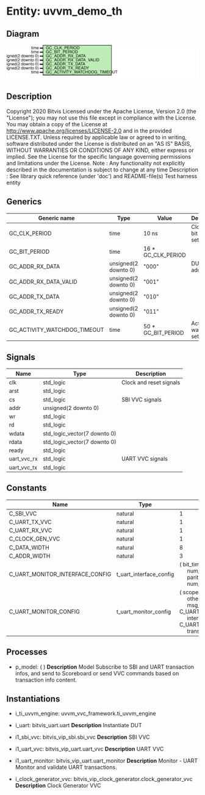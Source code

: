 # Entity: uvvm_demo_th

## Diagram

![Diagram](uvvm_demo_th.svg "Diagram")
## Description

Copyright 2020 Bitvis
Licensed under the Apache License, Version 2.0 (the "License"); you may not use this file except in compliance with the License.
You may obtain a copy of the License at http://www.apache.org/licenses/LICENSE-2.0 and in the provided LICENSE.TXT.
Unless required by applicable law or agreed to in writing, software distributed under the License is distributed on
an "AS IS" BASIS, WITHOUT WARRANTIES OR CONDITIONS OF ANY KIND, either express or implied.
See the License for the specific language governing permissions and limitations under the License.
Note : Any functionality not explicitly described in the documentation is subject to change at any time
Description   : See library quick reference (under 'doc') and README-file(s)
Test harness entity
## Generics

| Generic name                 | Type                 | Value              | Description                    |
| ---------------------------- | -------------------- | ------------------ | ------------------------------ |
| GC_CLK_PERIOD                | time                 | 10 ns              | Clock and bit period settings  |
| GC_BIT_PERIOD                | time                 | 16 * GC_CLK_PERIOD |                                |
| GC_ADDR_RX_DATA              | unsigned(2 downto 0) | "000"              | DUT addresses                  |
| GC_ADDR_RX_DATA_VALID        | unsigned(2 downto 0) | "001"              |                                |
| GC_ADDR_TX_DATA              | unsigned(2 downto 0) | "010"              |                                |
| GC_ADDR_TX_READY             | unsigned(2 downto 0) | "011"              |                                |
| GC_ACTIVITY_WATCHDOG_TIMEOUT | time                 | 50 * GC_BIT_PERIOD | Activity watchdog setting      |
## Signals

| Name        | Type                         | Description             |
| ----------- | ---------------------------- | ----------------------- |
| clk         | std_logic                    | Clock and reset signals |
| arst        | std_logic                    |                         |
| cs          | std_logic                    | SBI VVC signals         |
| addr        | unsigned(2 downto 0)         |                         |
| wr          | std_logic                    |                         |
| rd          | std_logic                    |                         |
| wdata       | std_logic_vector(7 downto 0) |                         |
| rdata       | std_logic_vector(7 downto 0) |                         |
| ready       | std_logic                    |                         |
| uart_vvc_rx | std_logic                    | UART VVC signals        |
| uart_vvc_tx | std_logic                    |                         |
## Constants

| Name                            | Type                    | Value                                                                                                                                                                                                                                                                                                                                                                                                           | Description  |
| ------------------------------- | ----------------------- | --------------------------------------------------------------------------------------------------------------------------------------------------------------------------------------------------------------------------------------------------------------------------------------------------------------------------------------------------------------------------------------------------------------- | ------------ |
| C_SBI_VVC                       | natural                 |  1                                                                                                                                                                                                                                                                                                                                                                                                              |              |
| C_UART_TX_VVC                   | natural                 |  1                                                                                                                                                                                                                                                                                                                                                                                                              |              |
| C_UART_RX_VVC                   | natural                 |  1                                                                                                                                                                                                                                                                                                                                                                                                              |              |
| C_CLOCK_GEN_VVC                 | natural                 |  1                                                                                                                                                                                                                                                                                                                                                                                                              |              |
| C_DATA_WIDTH                    | natural                 |  8                                                                                                                                                                                                                                                                                                                                                                                                              | UART if      |
| C_ADDR_WIDTH                    | natural                 |  3                                                                                                                                                                                                                                                                                                                                                                                                              |              |
| C_UART_MONITOR_INTERFACE_CONFIG | t_uart_interface_config |  (     bit_time         => GC_BIT_PERIOD,<br><span style="padding-left:20px">     num_data_bits    => 8,<br><span style="padding-left:20px">     parity           => PARITY_ODD,<br><span style="padding-left:20px">     num_stop_bits    => STOP_BITS_ONE     )                                                                                                                                                | UART Monitor |
| C_UART_MONITOR_CONFIG           | t_uart_monitor_config   |  (     scope_name               => (1 to 12 => "UART Monitor",<br><span style="padding-left:20px"> others => NUL),<br><span style="padding-left:20px">     msg_id_panel             => C_UART_MONITOR_MSG_ID_PANEL_DEFAULT,<br><span style="padding-left:20px">     interface_config         => C_UART_MONITOR_INTERFACE_CONFIG,<br><span style="padding-left:20px">     transaction_display_time => 0 ns     ) |              |
## Processes
- p_model: (  )
**Description**
Model
  Subscribe to SBI and UART transaction infos, and send to Scoreboard or
  send VVC commands based on transaction info content.

## Instantiations

- i_ti_uvvm_engine: uvvm_vvc_framework.ti_uvvm_engine
- i_uart: bitvis_uart.uart
**Description**
Instantiate DUT

- i1_sbi_vvc: bitvis_vip_sbi.sbi_vvc
**Description**
SBI VVC

- i1_uart_vvc: bitvis_vip_uart.uart_vvc
**Description**
UART VVC

- i1_uart_monitor: bitvis_vip_uart.uart_monitor
**Description**
Monitor - UART
  Monitor and validate UART transactions.

- i_clock_generator_vvc: bitvis_vip_clock_generator.clock_generator_vvc
**Description**
Clock Generator VVC

